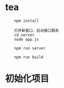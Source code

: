 # tea

````
    npm install
````

````
    打开新窗口，启动接口服务
    cd server
    node app.js
````

````
    npm run server
````

````
    npm run build
````

# 初始化项目
